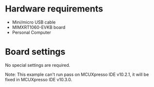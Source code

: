 Hardware requirements
=====================
- Mini/micro USB cable
- MIMXRT1060-EVKB board
- Personal Computer

Board settings
============
No special settings are required.

Note:
This example can't run pass on MCUXpresso IDE v10.2.1, it will be fixed in MCUXpresso IDE v10.3.0.
